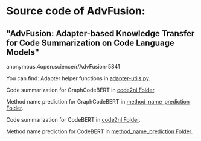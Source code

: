 # Source code of AdvFusion:

## "AdvFusion: Adapter-based Knowledge Transfer for Code Summarization on Code Language Models"
anonymous.4open.science/r/AdvFusion-5841

You can find:
Adapter helper functions in [adapter-utils.py](https://anonymous.4open.science/r/AdvFusion-5841/CodeBERT/code2nl/adapter_utils.py).



Code summarization for GraphCodeBERT in [code2nl Folder](https://anonymous.4open.science/r/AdvFusion-5841/GraphCodeBERT/code2nl).

Method name prediction for GraphCodeBERT in [method_name_prediction Folder](https://anonymous.4open.science/r/AdvFusion-5841/GraphCodeBERT/code2nl).

Code summarization for CodeBERT in [code2nl Folder](https://anonymous.4open.science/r/AdvFusion-5841/CodeBERT/code2nl).

Method name prediction for CodeBERT in [method_name_prediction Folder](https://anonymous.4open.science/r/AdvFusion-5841/CodeBERT/code2nl).


